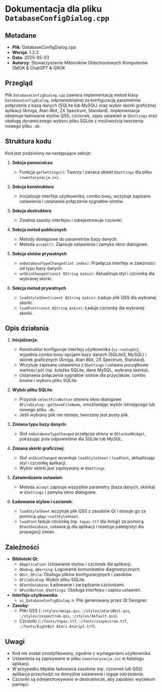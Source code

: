 # Dokumentacja dla pliku `DatabaseConfigDialog.cpp`

## Metadane
- **Plik**: DatabaseConfigDialog.cpp
- **Wersja**: 1.2.2
- **Data**: 2025-05-03
- **Autorzy**: Stowarzyszenie Miłośników Oldschoolowych Komputerów SMOK & ChatGPT & GROK

## Przegląd
Plik `DatabaseConfigDialog.cpp` zawiera implementację metod klasy `DatabaseConfigDialog`, odpowiedzialnej za konfigurację parametrów połączenia z bazą danych (SQLite lub MySQL) oraz wybór skórki graficznej aplikacji (Amiga, Atari 8bit, ZX Spectrum, Standard). Implementacja obejmuje ładowanie stylów QSS, czcionek, zapis ustawień w `QSettings` oraz obsługę dynamicznego wyboru pliku SQLite z możliwością tworzenia nowego pliku `.db`.

## Struktura kodu
Kod jest podzielony na następujące sekcje:

1. **Sekcja pomocnicza**  
   - Funkcja `getSettings()`: Tworzy i zwraca obiekt `QSettings` dla pliku `inwentaryzacja.ini`.

2. **Sekcja konstruktora**  
   - Inicjalizuje interfejs użytkownika, combo boxy, wczytuje zapisane ustawienia i ustanawia połączenia sygnałów-slotów.

3. **Sekcja destruktora**  
   - Zwalnia zasoby interfejsu i odrejestrowuje czcionki.

4. **Sekcja metod publicznych**  
   - Metody dostępowe do parametrów bazy danych.
   - Metoda `accept()`: Zapisuje ustawienia i zamyka okno dialogowe.

5. **Sekcja slotów prywatnych**  
   - `onDatabaseTypeChanged(int index)`: Przełącza interfejs w zależności od typu bazy danych.
   - `onSkinChanged(const QString &skin)`: Aktualizuje styl i czcionkę dla wybranej skórki.

6. **Sekcja metod prywatnych**  
   - `loadStyleSheet(const QString &skin)`: Ładuje plik QSS dla wybranej skórki.
   - `loadFont(const QString &skin)`: Ładuje czcionkę dla wybranej skórki.

## Opis działania
1. **Inicjalizacja**:
   - Konstruktor konfiguruje interfejs użytkownika (`ui->setupUi`), wypełnia combo boxy opcjami bazy danych (SQLite3, MySQL) i skórek graficznych (Amiga, Atari 8bit, ZX Spectrum, Standard).
   - Wczytuje zapisane ustawienia z `QSettings` i ustawia początkowe wartości pól (np. ścieżka SQLite, dane MySQL, wybrana skórka).
   - Ustanawia połączenia sygnałów-slotów dla przycisków, combo boxów i wyboru pliku SQLite.

2. **Wybór pliku SQLite**:
   - Przycisk `selectFileButton` otwiera okno dialogowe `QFileDialog::getSaveFileName`, umożliwiając wybór istniejącego lub nowego pliku `.db`.
   - Jeśli wybrany plik nie istnieje, tworzony jest pusty plik.

3. **Zmiana typu bazy danych**:
   - Slot `onDatabaseTypeChanged` przełącza strony w `QStackedWidget`, pokazując pola odpowiednie dla SQLite lub MySQL.

4. **Zmiana skórki graficznej**:
   - Slot `onSkinChanged` wywołuje `loadStyleSheet` i `loadFont`, aktualizując styl i czcionkę aplikacji.
   - Wybór skórki jest zapisywany w `QSettings`.

5. **Zatwierdzanie ustawień**:
   - Metoda `accept` zapisuje wszystkie parametry (baza danych, skórka) w `QSettings` i zamyka okno dialogowe.

6. **Ładowanie stylów i czcionek**:
   - `loadStyleSheet` wczytuje plik QSS z zasobów Qt i stosuje go za pomocą `qApp->setStyleSheet`.
   - `loadFont` ładuje czcionkę (np. `topaz.ttf` dla Amigi) za pomocą `QFontDatabase`, ustawia ją dla aplikacji i resetuje paletę/styl dla propagacji zmian.

## Zależności
- **Biblioteki Qt**:
  - `QApplication`: Ustawianie stylów i czcionek dla aplikacji.
  - `QDebug`, `qWarning`: Logowanie komunikatów diagnostycznych.
  - `QDir`, `QFile`: Obsługa plików konfiguracyjnych i zasobów.
  - `QFileDialog`: Wybór pliku SQLite.
  - `QFontDatabase`: Ładowanie i zarządzanie czcionkami.
  - `QPushButton`, `QSettings`: Obsługa interfejsu i zapisu ustawień.
- **Interfejs użytkownika**:
  - `ui_DatabaseConfigDialog.h`: Plik generowany przez Qt Designer.
- **Zasoby**:
  - Pliki QSS (`:/styles/amiga.qss`, `:/styles/atari8bit.qss`, `:/styles/zxspectrum.qss`, `:/styles/default.qss`).
  - Czcionki (`:/fonts/topaz.ttf`, `:/fonts/zxspectrum.ttf`, `:/fonts/EightBit Atari-Ataripl.ttf`).

## Uwagi
- Kod nie został zmodyfikowany, zgodnie z wymaganiami użytkownika.
- Ustawienia są zapisywane w pliku `inwentaryzacja.ini` w katalogu aplikacji.
- W przypadku błędów ładowania zasobów (np. czcionek lub QSS) aplikacja przechodzi na domyślne ustawienia i loguje ostrzeżenia.
- Czcionki są odrejestrowywane w destruktorze, aby zapobiec wyciekom pamięci.